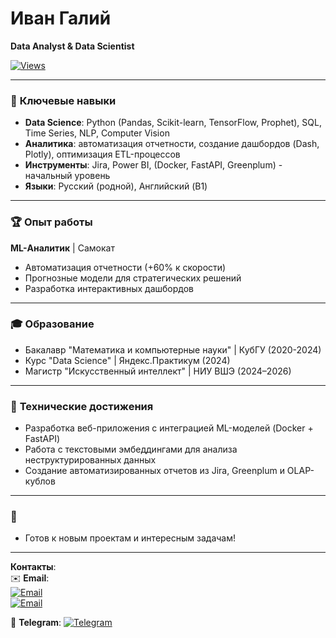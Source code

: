 # Иван Галий  
**Data Analyst & Data Scientist**  

[![Views](https://u8views.com/api/v1/github/profiles/63663261/views/day-week-month-total-count.svg)](https://u8views.com/github/1vlex)

---

### 📌 **Ключевые навыки**  
- **Data Science**: Python (Pandas, Scikit-learn, TensorFlow, Prophet), SQL, Time Series, NLP, Computer Vision  
- **Аналитика**: автоматизация отчетности, создание дашбордов (Dash, Plotly), оптимизация ETL-процессов  
- **Инструменты**: Jira, Power BI, (Docker, FastAPI, Greenplum) - начальный уровень  
- **Языки**: Русский (родной), Английский (B1)  

---

### 🏆 **Опыт работы**  
**ML-Аналитик** | Самокат
- Автоматизация отчетности (+60% к скорости)  
- Прогнозные модели для стратегических решений  
- Разработка интерактивных дашбордов   

---

### 🎓 **Образование**  
- Бакалавр "Математика и компьютерные науки" | КубГУ (2020-2024)
- Курс "Data Science" | Яндекс.Практикум (2024)  
- Магистр "Искусственный интеллект" | НИУ ВШЭ (2024–2026)  

---

### 🔧 **Технические достижения**  
- Разработка веб-приложения с интеграцией ML-моделей (Docker + FastAPI)  
- Работа с текстовыми эмбеддингами для анализа неструктурированных данных  
- Создание автоматизированных отчетов из Jira, Greenplum и OLAP-кублов 

---

### 📍
* Готов к новым проектам и интересным задачам!

---

**Контакты**:  
✉️ **Email**:  
[![Email](https://img.shields.io/badge/Copy-galiy.ivan2003@mail.ru-informational?style=flat&logo=mail.ru)](mailto:galiy.ivan2003@mail.ru)  
[![Email](https://img.shields.io/badge/Copy-ingalii@edu.hse.ru-informational?style=flat&logo=gmail)](mailto:ingalii@edu.hse.ru)  

📱 **Telegram**: [![Telegram](https://img.shields.io/badge/@irbix7-2CA5E0?style=flat&logo=telegram)](https://t.me/irbix7)
